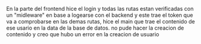 En la parte del frontend hice el login y todas las rutas estan verificadas con un "midleware" en base a logearse con el backend y este trae el token que va a comprobarse en las demas rutas, hice el main que trae el contenido de ese usario en la data de la base de datos. no pude hacer la creacion de contenido y creo que hubo un error en la creacion de usuario
